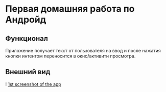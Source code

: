 # Первая домашняя работа по Андройд
## Функционал
Приложение получает текст от пользователя на ввод и после нажатия кнопки интентом переносится в окно/активити просмотра.
## Внешний вид
! [1st screenshot of the app](https://github.com/AlexVenem/Android-HSE/blob/master-lab1/app/1-1%20Android.png)

